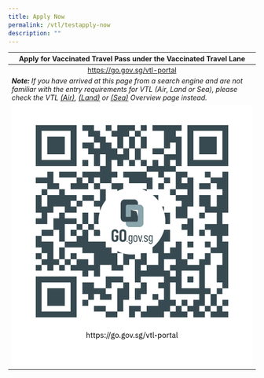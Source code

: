 ```yaml
---
title: Apply Now
permalink: /vtl/testapply-now
description: ""
---
```

<table>
  <thead>
    <tr>
      <th style="text-align:center;"><b>Apply for Vaccinated Travel Pass under the Vaccinated Travel Lane</b></th>
		</tr>
	</thead>
	 <tbody>
    <tr>
      <td width="60%" style="text-align:center;"><a href="https://go.gov.sg/vtl-portal">https://go.gov.sg/vtl-portal</a></td>
		 </tr>
		     <tr>
					 <td width="60%" style="text-align:left;"><i><b>Note:</b> If you have arrived at this page from a search engine and are not familiar with the entry requirements for VTL (Air, Land or Sea), please check the VTL <a href="/vtl/requirements-and-process">(Air)</a>, <a href="/vtl-land/overview">(Land)</a> or <a href="/vtl-sea/overview">(Sea)</a> Overview page instead.</i></td>
		 </tr>
		 <tr>
		  <td><a href="https://go.gov.sg/vtl-portal"><img src="/images/vtl_portal.png" alt="https://go.gov.sg/vtl-portal" title="https://go.gov.sg/vtl-portal"></a></td>
		 </tr>
		 </tbody>
		 </table>